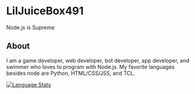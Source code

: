 # LilJuiceBox491
Node.js is Supreme
## About
I am a game developer, web developer, bot developer, app developer, and swimmer who loves to program with Node.js. My favorite languages besides node are Python, HTML/CSS/JSS, and TCL.


[![Language Stats](https://github-readme-stats.vercel.app/api/top-langs/?username=LilJuiceBox491&title_color=0068ff&bg_color=0d1117&text_color=ffffff&layout=compact&hide_border=true)](https://github.com/LilJuiceBox491/)

